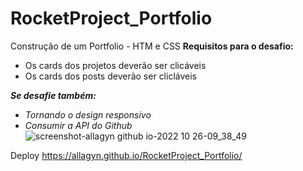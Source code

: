 # RocketProject_Portfolio
Construção de um Portfolio - HTM e CSS
**Requisitos para o desafio:**

- Os cards dos projetos deverão ser clicáveis
- Os cards dos posts deverão ser clicláveis

***Se desafie também:***

- *Tornando o design responsivo*
- *Consumir a API do Github*
![screenshot-allagyn github io-2022 10 26-09_38_49](https://user-images.githubusercontent.com/105944368/198028396-73666678-5fd1-4e21-a1d3-465f52733d58.png)

Deploy
https://allagyn.github.io/RocketProject_Portfolio/
